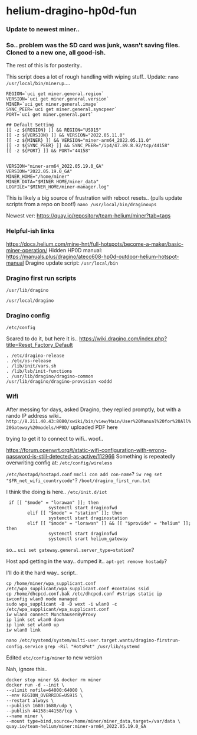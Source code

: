 # helium-dragino-hp0d-fun

### Update to newest miner..

### So.. problem was the SD card was junk, wasn't saving files. Cloned to a new one, all good-ish.
The rest of this is for posterity..


This script does a lot of rough handling with wiping stuff..
Update: `nano /usr/local/bin/minerup`....

```
REGION=`uci get miner.general.region`
VERSION=`uci get miner.general.version`
MINER=`uci get miner.general.image`
SYNC_PEER=`uci get miner.general.syncpeer`
PORT=`uci get miner.general.port`

## Default Setting
[[ -z ${REGION} ]] && REGION="US915"
[[ -z ${VERSION} ]] && VERSION="2022.05.11.0"
[[ -z ${MINER} ]] && VERSION="miner-arm64_2022.05.11.0"
[[ -z ${SYNC_PEER} ]] && SYNC_PEER="/ip4/47.89.8.92/tcp/44158"
[[ -z ${PORT} ]] && PORT="44158"


VERSION="miner-arm64_2022.05.19.0_GA"
VERSION="2022.05.19.0_GA"
MINER_HOME="/home/miner"
MINER_DATA="$MINER_HOME/miner_data"
LOGFILE="$MINER_HOME/miner-manager.log"
```

This is likely a big source of frustration with reboot resets.. (pulls update scripts from a repo on boot!)
`nano /usr/local/bin/draginoups`


Newest ver: https://quay.io/repository/team-helium/miner?tab=tags


### Helpful-ish links
https://docs.helium.com/mine-hnt/full-hotspots/become-a-maker/basic-miner-operation/
Hidden HP0D manual: https://manuals.plus/dragino/atecc608-hp0d-outdoor-helium-hotspot-manual
Dragino update script: `/usr/local/bin`

### Dragino first run scripts
`/usr/lib/dragino`

`/usr/local/dragino`

### Dragino config
`/etc/config`

Scared to do it, but here it is..
https://wiki.dragino.com/index.php?title=Reset_Factory_Default

```
. /etc/dragino-release
. /etc/os-release
. /lib/init/vars.sh
. /lib/lsb/init-functions
. /usr/lib/dragino/dragino-common
/usr/lib/dragino/dragino-provision <oddd
```
### Wifi
After messing for days, asked Dragino, they replied promptly, but with a rando IP address wiki..
`http://8.211.40.43:8080/xwiki/bin/view/Main/User%20Manual%20for%20All%20Gateway%20models/HP0D/`
uploaded PDF here


trying to get it to connect to wifi.. woof..

https://forum.openwrt.org/t/static-wifi-configuration-with-wrong-password-is-still-detected-as-active/112966
Something is repeatedly overwriting config at:
`/etc/config/wireless`

`/etc/hostapd/hostapd.conf`
`nmcli con add con-name`?
`iw reg set "$FR_net_wifi_countrycode"`?
`/boot/dragino_first_run.txt`

I think the doing is here.. 
`/etc/init.d/iot`
```
 if [[ "$mode" = "lorawan" ]]; then
                systemctl start draginofwd
        elif [[ "$mode" = "station" ]]; then
                systemctl start draginostation
        elif [[ "$mode" = "lorawan" ]] && [[ "$provide" = "helium" ]]; then
                systemctl start draginofwd
                systemctl srart helium_gateway
```
so...
`uci set gateway.general.server_type=station`?

Host apd getting in the way.. dumped it.. 
`apt-get remove hostadp`?

I'll do it the hard way.. script..
```
cp /home/miner/wpa_supplicant.conf /etc/wpa_supplicant/wpa_supplicant.conf #contains ssid
cp /home/dhcpcd.conf.bak /etc/dhcpcd.conf #strips static ip
iwconfig wlan0 mode managed
sudo wpa_supplicant -B -D wext -i wlan0 -c /etc/wpa_supplicant/wpa_supplicant.conf
iw wlan0 connect MunchausenByProxy
ip link set wlan0 down
ip link set wlan0 up
iw wlan0 link
```


`nano /etc/systemd/system/multi-user.target.wants/dragino-firstrun-config.service`
`grep -Ril "HotsPot" /usr/lib/systemd`

Edited
`etc/config/miner` to new version

Nah, ignore this..
```
docker stop miner && docker rm miner
docker run -d --init \
--ulimit nofile=64000:64000 \
--env REGION_OVERRIDE=US915 \
--restart always \
--publish 1680:1680/udp \
--publish 44158:44158/tcp \
--name miner \
--mount type=bind,source=/home/miner/miner_data,target=/var/data \
quay.io/team-helium/miner:miner-arm64_2022.05.19.0_GA
```
